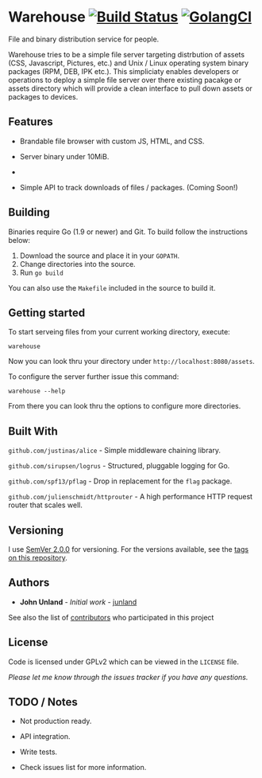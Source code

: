 # Warehouse [![Build Status](https://travis-ci.org/junland/warehouse.svg?branch=master)](https://travis-ci.org/junland/warehouse) [![GolangCI](https://golangci.com/badges/github.com/junland/warehouse.svg)](https://golangci.com)

File and binary distribution service for people.

Warehouse tries to be a simple file server targeting distrbution of assets (CSS, Javascript, Pictures, etc.) and Unix / Linux operating system binary packages (RPM, DEB, IPK etc.). This simpliciaty enables developers or operations to deploy a simple file server over there existing pacakge or assets directory which will provide a clean interface to pull down assets or packages to devices. 

## Features

* Brandable file browser with custom JS, HTML, and CSS.

* Server binary under 10MiB.

* 

* Simple API to track downloads of files / packages. (Coming Soon!)

## Building

Binaries require Go (1.9 or newer) and Git. To build follow the instructions below:

1. Download the source and place it in your `GOPATH`.
2. Change directories into the source.
3. Run `go build`

You can also use the `Makefile` included in the source to build it.

## Getting started

To start serveing files from your current working directory, execute:

```
warehouse
```

Now you can look thru your directory under `http://localhost:8080/assets`.

To configure the server further issue this command:

```
warehouse --help
```

From there you can look thru the options to configure more directories.

## Built With

`github.com/justinas/alice` - Simple middleware chaining library.

`github.com/sirupsen/logrus` -  Structured, pluggable logging for Go.

`github.com/spf13/pflag` - Drop in replacement for the `flag` package.

`github.com/julienschmidt/httprouter` - A high performance HTTP request router that scales well.

## Versioning

I use [SemVer 2.0.0](http://semver.org/) for versioning. For the versions available, see the [tags on this repository](https://github.com/junland/pak-mule/tags).

## Authors

* **John Unland** - *Initial work* - [junland](https://github.com/junland)

See also the list of [contributors](https://github.com/junland/warehouse/contributors) who participated in this project

## License

Code is licensed under GPLv2 which can be viewed in the `LICENSE` file.

_Please let me know through the issues tracker if you have any questions._

## TODO / Notes

* Not production ready.

* API integration.

* Write tests.

* Check issues list for more information.

